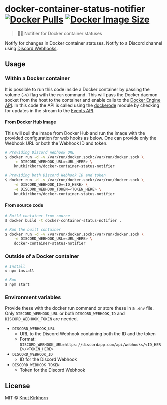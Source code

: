 # docker-container-status-notifier [![Docker Pulls](https://img.shields.io/docker/pulls/knutkirkhorn/docker-container-status-notifier)](https://hub.docker.com/r/knutkirkhorn/docker-container-status-notifier) [![Docker Image Size](https://badgen.net/docker/size/knutkirkhorn/docker-container-status-notifier)](https://hub.docker.com/r/knutkirkhorn/docker-container-status-notifier)
> 🐳⏰ Notifier for Docker container statuses

Notify for changes in Docker container statuses. Notify to a Discord channel using [Discord Webhooks](https://discordapp.com/developers/docs/resources/webhook).

## Usage
### Within a Docker container
It is possible to run this code inside a Docker container by passing the volume (`-v`) flag with the `run` command. This will pass the Docker daemon socket from the host to the container and enable calls to the [Docker Engine API](https://docs.docker.com/engine/api/latest). In this code the API is called using the [dockerode](https://github.com/apocas/dockerode) module by checking for updates in the stream to the [Events API](https://docs.docker.com/engine/api/v1.40/#operation/SystemEvents).

#### From Docker Hub Image
This will pull the image from [Docker Hub](https://hub.docker.com/) and run the image with the provided configuration for web hooks as below. One can provide only the Webhook URL or both the Webhook ID and token.

```sh
# Providing Discord Webhook URL
$ docker run -d -v /var/run/docker.sock:/var/run/docker.sock \
    -e DISCORD_WEBHOOK_URL=<URL_HERE> \
    knutkirkhorn/docker-container-status-notifier

# Providing both Discord Webhook ID and token
$ docker run -d -v /var/run/docker.sock:/var/run/docker.sock \
    -e DISCORD_WEBHOOK_ID=<ID_HERE> \
    -e DISCORD_WEBHOOK_TOKEN=<TOKEN_HERE> \
    knutkirkhorn/docker-container-status-notifier
```

#### From source code
```sh
# Build container from source
$ docker build -t docker-container-status-notifier .

# Run the built container
$ docker run -d -v /var/run/docker.sock:/var/run/docker.sock \
    -e DISCORD_WEBHOOK_URL=<URL_HERE> \
    docker-container-status-notifier
```

### Outside of a Docker container
```sh
# Install
$ npm install

# Run
$ npm start
```

### Environment variables
Provide these with the docker run command or store these in a `.env` file. Only `DISCORD_WEBHOOK_URL` or both `DISCORD_WEBHOOK_ID` and `DISCORD_WEBHOOK_TOKEN` are needed.

- `DISCORD_WEBHOOK_URL`
    - URL to the Discord Webhook containing both the ID and the token
    - Format: `DISCORD_WEBHOOK_URL=https://discordapp.com/api/webhooks/<ID_HERE>/<TOKEN_HERE>`
- `DISCORD_WEBHOOK_ID`
    - ID for the Discord Webhook
- `DISCORD_WEBHOOK_TOKEN`
    - Token for the Discord Webhook

## License
MIT © [Knut Kirkhorn](https://github.com/Knutakir/docker-container-status-notifier/blob/master/LICENSE)
